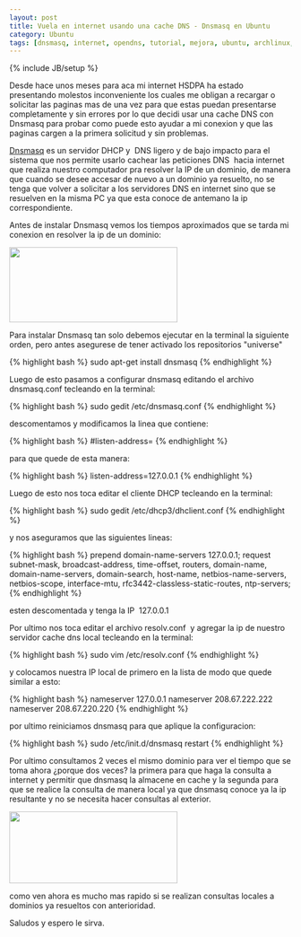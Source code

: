 ```yaml
---
layout: post
title: Vuela en internet usando una cache DNS - Dnsmasq en Ubuntu
category: Ubuntu
tags: [dnsmasq, internet, opendns, tutorial, mejora, ubuntu, archlinux, linux, cache, dns]
---
```

{% include JB/setup %}

Desde hace unos meses para aca mi internet HSDPA ha estado presentando molestos inconveniente los cuales me obligan a 
recargar o solicitar las paginas mas de una vez para que estas puedan presentarse completamente y sin errores por lo que
decidi usar una cache DNS con Dnsmasq para probar como puede esto ayudar a mi conexion y que las paginas cargen a la primera 
solicitud y sin problemas.

[Dnsmasq](http://www.thekelleys.org.uk/dnsmasq/doc.html) es un servidor DHCP y  DNS ligero y de bajo impacto 
para el sistema que nos permite usarlo cachear las peticiones DNS  hacia internet que realiza nuestro computador 
pra resolver la IP de un dominio, de manera que cuando se desee accesar de nuevo a un dominio ya resuelto, no se 
tenga que volver a solicitar a los servidores DNS en internet sino que se resuelven en la misma PC ya que esta 
conoce de antemano la ip correspondiente.

Antes de instalar Dnsmasq vemos los tiempos aproximados que se tarda mi conexion en resolver la ip de un dominio:

<a href="http://blog.jam.net.ve/imagenes/uploads/2010/08/Pantallazo-23.png"><img class="aligncenter" src="http://blog.jam.net.ve/imagenes/uploads/2010/08/Pantallazo-23-300x134.png" width="300" height="134" /></a>

Para instalar Dnsmasq tan solo debemos ejecutar en la terminal la siguiente orden, pero antes asegurese de tener 
activado los repositorios "universe"

{% highlight bash %}
sudo apt-get install dnsmasq
{% endhighlight %}

Luego de esto pasamos a configurar dnsmasq editando el archivo dnsmasq.conf tecleando en la terminal:

{% highlight bash %}
sudo gedit /etc/dnsmasq.conf
{% endhighlight %}

descomentamos y modificamos la linea que contiene:

{% highlight bash %}
#listen-address=
{% endhighlight %}

para que quede de esta manera:

{% highlight bash %}
listen-address=127.0.0.1
{% endhighlight %}

Luego de esto nos toca editar el cliente DHCP tecleando en la terminal:

{% highlight bash %}
sudo gedit /etc/dhcp3/dhclient.conf
{% endhighlight %}

y nos aseguramos que las siguientes lineas:

{% highlight bash %}
prepend domain-name-servers 127.0.0.1;
request subnet-mask, broadcast-address, time-offset, routers,
domain-name, domain-name-servers, domain-search, host-name,
netbios-name-servers, netbios-scope, interface-mtu,
rfc3442-classless-static-routes, ntp-servers;
{% endhighlight %}

esten descomentada y tenga la IP  127.0.0.1

Por ultimo nos toca editar el archivo resolv.conf  y agregar la ip de nuestro servidor cache dns local tecleando en la terminal:

{% highlight bash %}
sudo vim /etc/resolv.conf
{% endhighlight %}

y colocamos nuestra IP local de primero en la lista de modo que quede similar a esto:

{% highlight bash %}
nameserver 127.0.0.1
nameserver 208.67.222.222
nameserver 208.67.220.220
{% endhighlight %}

por ultimo reiniciamos dnsmasq para que aplique la configuracion:

{% highlight bash %}
sudo /etc/init.d/dnsmasq restart
{% endhighlight %}

Por ultimo consultamos 2 veces el mismo dominio para ver el tiempo que se toma ahora ¿porque dos veces? la primera 
para que haga la consulta a internet y permitir que dnsmasq la almacene en cache y la segunda para que se realice 
la consulta de manera local ya que dnsmasq conoce ya la ip resultante y no se necesita hacer consultas al exterior.

<a href="http://blog.jam.net.ve/imagenes/uploads/2010/08/Pantallazo-24.png"><img class="aligncenter" src="http://blog.jam.net.ve/imagenes/uploads/2010/08/Pantallazo-24-300x128.png" width="300" height="128" /></a>

como ven ahora es mucho mas rapido si se realizan consultas locales a dominios ya resueltos con anterioridad.

Saludos y espero le sirva.
